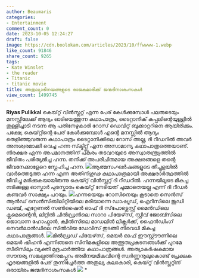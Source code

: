 ```yaml
---
author: Beaumaris
categories:
- Entertainment
comment_count: 0
date: 2023-10-05 12:24:27
draft: false
image: https://cdn.boolokam.com/articles/2023/10/ffwwww-1.webp
like_count: 91846
share_count: 9265
tags:
- Kate Winslet
- the reader
- Titanic
- titanic movie
title: അതുല്യാഭിനയങ്ങളുടെ രാജകുമാരിക്ക് ജന്മദിനാശംസകൾ
view_count: 1499745
---
```


**Riyas Pulikkal** കെയ്റ്റ് വിൻസ്ലറ്റ് എന്ന പേര് കേൾക്കുമ്പോൾ പലരുടെയും മനസ്സിലേക്ക് ആദ്യം ഓടിയെത്തുന്ന കഥാപാത്രം, ടൈറ്റാനിക് കപ്പലിന്റെയുള്ളിൽ തുള്ളിച്ചാടി നടന്ന ആ പതിനേഴുകാരി റോസ് ഡെവിറ്റ് ബുക്കാറ്ററിനെ ആയിരിക്കും. പക്ഷേ, കെയ്റ്റിന്റെ പേര് കേൾക്കുമ്പോൾ എന്റെ മനസ്സിൽ ആദ്യം തെളിഞ്ഞുവരുന്ന കഥാപാത്രം ടൈറ്റാനിക്കിലെ റോസ് അല്ല, ദി റീഡറിൽ അവർ അനശ്വരമാക്കി വെച്ച ഹന്ന സ്ക്മിറ്റ്സ് എന്ന അസാമാന്യ കഥാപാത്രത്തെയാണ്. നിരക്ഷര എന്ന അപമാനത്തിന് പകരം തടവറയുടെ അസ്വാതന്ത്ര്യത്തിൽ ജീവിതം പരിത്യജിച്ച ഹന്ന. തനിക്ക് അപരിചിതമായ അക്ഷരങ്ങളെ തന്റെ ജീവനേക്കാളേറെ സ്നേഹിച്ച ഹന്ന. ![](https://cdn.boolokam.com/articles/2023/10/ffwwww-1.webp)ആത്മസംഘർഷങ്ങളുടെ തീച്ചൂളയിൽ വാർത്തെടുത്ത ഹന്ന എന്ന അതിനിഗൂഢ കഥാപാത്രമായി അക്ഷരാർത്ഥത്തിൽ ജീവിച്ചു മരിക്കുകയായിരുന്നു കെയ്റ്റ് വിൻസ്ലറ്റ് ദി റീഡറിൽ. ഹന്നയിലൂടെ മികച്ച നടിക്കുള്ള ഓസ്കാർ പുരസ്കാരം കെയ്റ്റ് നേടിയത് ചുമ്മാതെയല്ല എന്ന് ദി റീഡർ കണ്ടവർ സാക്ഷ്യം പറയും. ![](https://cdn.boolokam.com/articles/2023/10/wfwfwff.webp)ഹന്നയെയും റോസിനെയും കൂടാതെ സെൻസ് ആൻഡ് സെൻസിബിലിറ്റിയിലെ മരിയാന്നെ ഡാഷ്വുഡ്, ഐറിസിലെ ജൂഡി ഡഞ്ച്, എറ്റേണൽ സൺഷൈൻ ഓഫ് ദി സ്‌പോട്ലെസ്സ് മൈൻഡിലെ ക്ലമെന്റൈൻ, ലിറ്റിൽ ചിൽഡ്രനിലെ സാറാ പിയേഴ്‌സ്, സ്റ്റീവ് ജോബ്സിലെ ജൊവാന്ന ഹോഫ്മാൻ, ക്വിൽസിലെ മാഡലിൻ ലീക്ലർക്ക്, ഫൈൻഡിംഗ് നെവർലാൻഡിലെ സിൽവിയ ഡേവിസ് തുടങ്ങി നിരവധി മികച്ച കഥാപാത്രങ്ങൾ. ![](https://cdn.boolokam.com/articles/2023/10/caa.webp)മിൽഡ്രഡ് പിയേഴ്‌സ്, മെയർ ഓഫ് ഈസ്റ്റ്‌ടൗണിലെ മെയർ ഷീഹൻ എന്നിങ്ങനെ സിനിമകളിലെ അത്ഭുതപ്രകടനങ്ങൾക്ക് പുറമേ സീരീസിലും വ്യക്തി മുദ്രചാർത്തിയ കഥാപാത്രങ്ങൾ. അത്യാകർഷകമായ സൗന്ദര്യ സങ്കല്പത്തിനുമപ്പുറം അഭിനയമികവിന്റെ സ്വർണ്ണനൂലുകൊണ്ട് പ്രേക്ഷക ഹൃദയങ്ങളിൽ പേര് തുന്നിച്ചേർത്ത അതുല്യ കലാകാരി, കെയ്റ്റ് വിൻസ്ലറ്റിന് ഒരായിരം ജന്മദിനാശംസകൾ ![](https://cdn.boolokam.com/articles/2023/10/qfffff.jpg) *